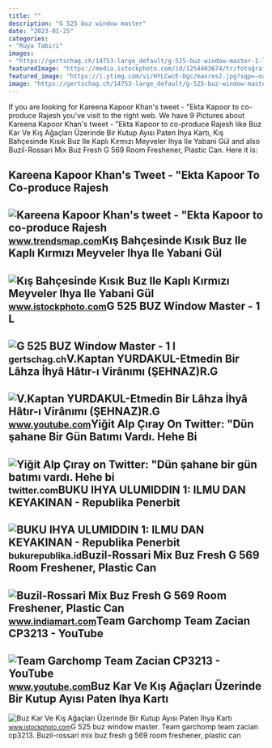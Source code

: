 ```yaml
---
title: ""
description: "G 525 buz window master"
date: "2023-01-25"
categories:
- "Ruya Tabiri"
images:
- "https://gertschag.ch/14753-large_default/g-525-buz-window-master-1-l.jpg"
featuredImage: "https://media.istockphoto.com/id/1254403674/tr/fotoğraf/kış-bahçesinde-kısık-buz-ile-kaplı-kırmızı-meyveler-ihya-ile-yabani-gül-kalça-dalları-sığ.jpg?s=170667a&amp;w=0&amp;k=20&amp;c=11dtRYw8YY7a_FWT2EOx9NhWX6q4sBzWj6XBqD2dCCA="
featured_image: "https://i.ytimg.com/vi/HYLCwcE-Dgc/maxres2.jpg?sqp=-oaymwEoCIAKENAF8quKqQMcGADwAQH4AYwCgALgA4oCDAgAEAEYRSBHKGUwDw==&amp;rs=AOn4CLC_ulBvmvqa2cf2uT56Qfk3FCYaDA"
image: "https://gertschag.ch/14753-large_default/g-525-buz-window-master-1-l.jpg"
---
```


If you are looking for Kareena Kapoor Khan's tweet - "Ekta Kapoor to co-produce Rajesh you've visit to the right web. We have 9 Pictures about Kareena Kapoor Khan's tweet - "Ekta Kapoor to co-produce Rajesh like Buz Kar Ve Kış Ağaçları Üzerinde Bir Kutup Ayısı Paten Ihya Kartı, Kış Bahçesinde Kısık Buz Ile Kaplı Kırmızı Meyveler Ihya Ile Yabani Gül and also Buzil-Rossari Mix Buz Fresh G 569 Room Freshener, Plastic Can. Here it is:

Kareena Kapoor Khan's Tweet - "Ekta Kapoor To Co-produce Rajesh
---------------------------------------------------------------

 ![Kareena Kapoor Khan's tweet - "Ekta Kapoor to co-produce Rajesh](https://pbs.twimg.com/media/Fcyada8X0AANSFu.jpg) <small>www.trendsmap.com</small>Kış Bahçesinde Kısık Buz Ile Kaplı Kırmızı Meyveler Ihya Ile Yabani Gül
-----------------------------------------------------------------------

 ![Kış Bahçesinde Kısık Buz Ile Kaplı Kırmızı Meyveler Ihya Ile Yabani Gül](https://media.istockphoto.com/id/1254403674/tr/fotoğraf/kış-bahçesinde-kısık-buz-ile-kaplı-kırmızı-meyveler-ihya-ile-yabani-gül-kalça-dalları-sığ.jpg?s=170667a&w=0&k=20&c=11dtRYw8YY7a_FWT2EOx9NhWX6q4sBzWj6XBqD2dCCA=) <small>www.istockphoto.com</small>G 525 BUZ Window Master - 1 L
-----------------------------

 ![G 525 BUZ Window Master - 1 l](https://gertschag.ch/14753-large_default/g-525-buz-window-master-1-l.jpg) <small>gertschag.ch</small>V.Kaptan YURDAKUL-Etmedin Bir Lâhza İhyâ Hâtır-ı Virânımı (ŞEHNAZ)R.G
---------------------------------------------------------------------

 ![V.Kaptan YURDAKUL-Etmedin Bir Lâhza İhyâ Hâtır-ı Virânımı (ŞEHNAZ)R.G](https://i.ytimg.com/vi/pVQyDfnyXms/maxresdefault.jpg) <small>www.youtube.com</small>Yiğit Alp Çıray On Twitter: "Dün şahane Bir Gün Batımı Vardı. Hehe Bi
---------------------------------------------------------------------

 ![Yiğit Alp Çıray on Twitter: "Dün şahane bir gün batımı vardı. Hehe bi](https://pbs.twimg.com/media/Ffw2SZoXEAERHAD.jpg:large) <small>twitter.com</small>BUKU IHYA ULUMIDDIN 1: ILMU DAN KEYAKINAN - Republika Penerbit
--------------------------------------------------------------

 ![BUKU IHYA ULUMIDDIN 1: ILMU DAN KEYAKINAN - Republika Penerbit](https://bukurepublika.id/wp-content/uploads/2019/03/ihyaulumuddin-1-768x1143.jpg) <small>bukurepublika.id</small>Buzil-Rossari Mix Buz Fresh G 569 Room Freshener, Plastic Can
-------------------------------------------------------------

 ![Buzil-Rossari Mix Buz Fresh G 569 Room Freshener, Plastic Can](https://5.imimg.com/data5/SELLER/Default/2022/9/QN/EG/EJ/2045391/buz-fresh-g-569-room-freshener-500x500.jpg) <small>www.indiamart.com</small>Team Garchomp Team Zacian CP3213 - YouTube
------------------------------------------

 ![Team Garchomp Team Zacian CP3213 - YouTube](https://i.ytimg.com/vi/HYLCwcE-Dgc/maxres2.jpg?sqp=-oaymwEoCIAKENAF8quKqQMcGADwAQH4AYwCgALgA4oCDAgAEAEYRSBHKGUwDw==&rs=AOn4CLC_ulBvmvqa2cf2uT56Qfk3FCYaDA) <small>www.youtube.com</small>Buz Kar Ve Kış Ağaçları Üzerinde Bir Kutup Ayısı Paten Ihya Kartı
-----------------------------------------------------------------

 ![Buz Kar Ve Kış Ağaçları Üzerinde Bir Kutup Ayısı Paten Ihya Kartı](https://media.istockphoto.com/vectors/card-with-a-polar-bear-skating-on-ice-snow-and-winter-trees-vector-vector-id1284050489?k=20&m=1284050489&s=170667a&w=0&h=TRxTflgi_qjY9sSlFeaN_LY7IJwW-8MXyier-EMLxI8=) <small>www.istockphoto.com</small>G 525 buz window master. Team garchomp team zacian cp3213. Buzil-rossari mix buz fresh g 569 room freshener, plastic can
